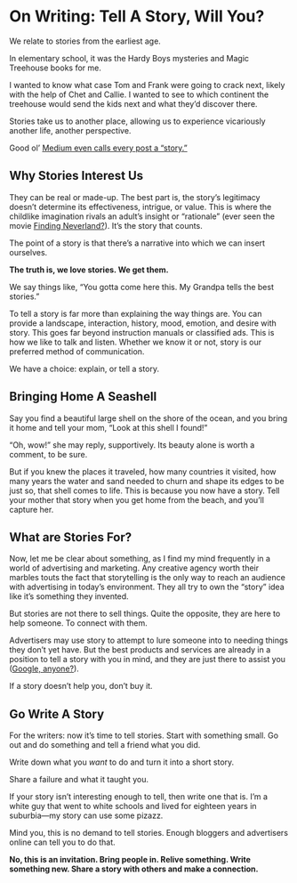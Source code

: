 # On Writing: Tell A Story, Will You?

We relate to stories from the earliest age.

In elementary school, it was the Hardy Boys mysteries and Magic Treehouse books for me.

I wanted to know what case Tom and Frank were going to crack next, likely with the help of Chet and Callie. I wanted to see to which continent the treehouse would send the kids next and what they’d discover there.

Stories take us to another place, allowing us to experience vicariously another life, another perspective.

Good ol’ [Medium even calls every post a “story.”](https://medium.com/about/medium-1-0-8d615d86ac04)

## Why Stories Interest Us

They can be real or made-up. The best part is, the story’s legitimacy doesn’t determine its effectiveness, intrigue, or value. This is where the childlike imagination rivals an adult’s insight or “rationale” (ever seen the movie [Finding Neverland?](https://en.wikipedia.org/wiki/Finding_Neverland)). It’s the story that counts.

The point of a story is that there’s a narrative into which we can insert ourselves.

**The truth is, we love stories. We get them.**

We say things like, “You gotta come here this. My Grandpa tells the best stories.”

To tell a story is far more than explaining the way things are. You can provide a landscape, interaction, history, mood, emotion, and desire with story. This goes far beyond instruction manuals or classified ads. This is how we like to talk and listen. Whether we know it or not, story is our preferred method of communication.

We have a choice: explain, or tell a story.

## Bringing Home A Seashell

Say you find a beautiful large shell on the shore of the ocean, and you bring it home and tell your mom, “Look at this shell I found!”

“Oh, wow!” she may reply, supportively. Its beauty alone is worth a comment, to be sure.

But if you knew the places it traveled, how many countries it visited, how many years the water and sand needed to churn and shape its edges to be just so, that shell comes to life. This is because you now have a story. Tell your mother that story when you get home from the beach, and you’ll capture her.

## What are Stories For?

Now, let me be clear about something, as I find my mind frequently in a world of advertising and marketing. Any creative agency worth their marbles touts the fact that storytelling is the only way to reach an audience with advertising in today’s environment. They all try to own the “story” idea like it’s something they invented.

But stories are not there to sell things. Quite the opposite, they are here to help someone. To connect with them.

Advertisers may use story to attempt to lure someone into to needing things they don’t yet have. But the best products and services are already in a position to tell a story with you in mind, and they are just there to assist you ([Google, anyone?](https://www.youtube.com/watch?v=nnsSUqgkDwU)).

If a story doesn’t help you, don’t buy it.

## Go Write A Story

For the writers: now it’s time to tell stories. Start with something small. Go out and do something and tell a friend what you did.

Write down what you *want* to do and turn it into a short story.

Share a failure and what it taught you.

If your story isn’t interesting enough to tell, then write one that is. I’m a white guy that went to white schools and lived for eighteen years in suburbia—my story can use some pizazz.

Mind you, this is no demand to tell stories. Enough bloggers and advertisers online can tell you to do that.

**No, this is an invitation. Bring people in. Relive something. Write something new. Share a story with others and make a connection.**